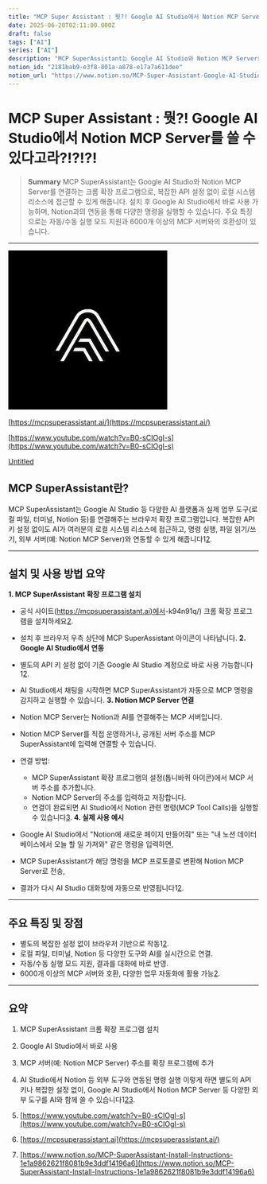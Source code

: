 ```yaml
---
title: "MCP Super Assistant : 뭣?! Google AI Studio에서 Notion MCP Server를 쓸 수 있다고라?!?!?!"
date: 2025-06-20T02:11:00.000Z
draft: false
tags: ["AI"]
series: ["AI"]
description: "MCP SuperAssistant는 Google AI Studio와 Notion MCP Server를 연결하는 크롬 확장 프로그램으로, 복잡한 API 설정 없이 로컬 시스템 리소스에 접근할 수 있게 해줍니다. 설치 후 Google AI Studio에서 바로 사용 가능하며, Notion과의 연동을 통해 다양한 명령을 실행할 수 있습니다. 주요 특징으로는 자동/수동 실행 모드 지원과 6000개 이상의 MCP 서버와의 호환성이 있습니다."
notion_id: "2181bab9-e3f8-801a-a878-e17a7a611dee"
notion_url: "https://www.notion.so/MCP-Super-Assistant-Google-AI-Studio-Notion-MCP-Server-2181bab9e3f8801aa878e17a7a611dee"
---
```


# MCP Super Assistant : 뭣?! Google AI Studio에서 Notion MCP Server를 쓸 수 있다고라?!?!?!

> **Summary**
> MCP SuperAssistant는 Google AI Studio와 Notion MCP Server를 연결하는 크롬 확장 프로그램으로, 복잡한 API 설정 없이 로컬 시스템 리소스에 접근할 수 있게 해줍니다. 설치 후 Google AI Studio에서 바로 사용 가능하며, Notion과의 연동을 통해 다양한 명령을 실행할 수 있습니다. 주요 특징으로는 자동/수동 실행 모드 지원과 6000개 이상의 MCP 서버와의 호환성이 있습니다.

---

![Image](image_01a15cda7f3e.png)

[https://mcpsuperassistant.ai/](https://mcpsuperassistant.ai/)

[https://www.youtube.com/watch?v=B0-sCIOgI-s](https://www.youtube.com/watch?v=B0-sCIOgI-s)

[Untitled](https://www.notion.so/1e1a9862621f8081b9e3ddf14196a6f7) 

## MCP SuperAssistant란?

MCP SuperAssistant는 Google AI Studio 등 다양한 AI 플랫폼과 실제 업무 도구(로컬 파일, 터미널, Notion 등)를 연결해주는 브라우저 확장 프로그램입니다. 복잡한 API 키 설정 없이도 AI가 여러분의 로컬 시스템 리소스에 접근하고, 명령 실행, 파일 읽기/쓰기, 외부 서버(예: Notion MCP Server)와 연동할 수 있게 해줍니다1[2](https://mcpsuperassistant.ai/).

---

## 설치 및 사용 방법 요약

**1. MCP SuperAssistant 확장 프로그램 설치**

- 공식 사이트([https://mcpsuperassistant.ai)에서](https://mcpsuperassistant.xn--ai)-k94n91q/) 크롬 확장 프로그램을 설치하세요[2](https://mcpsuperassistant.ai/).
- 설치 후 브라우저 우측 상단에 MCP SuperAssistant 아이콘이 나타납니다.
**2. Google AI Studio에서 연동**

- 별도의 API 키 설정 없이 기존 Google AI Studio 계정으로 바로 사용 가능합니다1[2](https://mcpsuperassistant.ai/).
- AI Studio에서 채팅을 시작하면 MCP SuperAssistant가 자동으로 MCP 명령을 감지하고 실행할 수 있습니다.
**3. Notion MCP Server 연결**

- Notion MCP Server는 Notion과 AI를 연결해주는 MCP 서버입니다.
- Notion MCP Server를 직접 운영하거나, 공개된 서버 주소를 MCP SuperAssistant에 입력해 연결할 수 있습니다.
- 연결 방법:
  - MCP SuperAssistant 확장 프로그램의 설정(톱니바퀴 아이콘)에서 MCP 서버 주소를 추가합니다.
  - Notion MCP Server의 주소를 입력하고 저장합니다.
  - 연결이 완료되면 AI Studio에서 Notion 관련 명령(MCP Tool Calls)을 실행할 수 있습니다[3](https://www.notion.so/MCP-SuperAssistant-Install-Instructions-1e1a9862621f8081b9e3ddf14196a6).
**4. 실제 사용 예시**

- Google AI Studio에서 "Notion에 새로운 페이지 만들어줘" 또는 "내 노션 데이터베이스에서 오늘 할 일 가져와" 같은 명령을 입력하면,
- MCP SuperAssistant가 해당 명령을 MCP 프로토콜로 변환해 Notion MCP Server로 전송,
- 결과가 다시 AI Studio 대화창에 자동으로 반영됩니다1[2](https://mcpsuperassistant.ai/).
---

## 주요 특징 및 장점

- 별도의 복잡한 설정 없이 브라우저 기반으로 작동1[2](https://mcpsuperassistant.ai/).
- 로컬 파일, 터미널, Notion 등 다양한 도구와 AI를 실시간으로 연결.
- 자동/수동 실행 모드 지원, 결과를 대화에 바로 반영.
- 6000개 이상의 MCP 서버와 호환, 다양한 업무 자동화에 활용 가능[2](https://mcpsuperassistant.ai/).
---

## 요약

1. MCP SuperAssistant 크롬 확장 프로그램 설치
1. Google AI Studio에서 바로 사용
1. MCP 서버(예: Notion MCP Server) 주소를 확장 프로그램에 추가
1. AI Studio에서 Notion 등 외부 도구와 연동된 명령 실행
이렇게 하면 별도의 API 키나 복잡한 설정 없이, Google AI Studio에서 Notion MCP Server 등 다양한 외부 도구를 AI와 함께 쓸 수 있습니다1[2](https://mcpsuperassistant.ai/)[3](https://www.notion.so/MCP-SuperAssistant-Install-Instructions-1e1a9862621f8081b9e3ddf14196a6).

1. [https://www.youtube.com/watch?v=B0-sCIOgI-s](https://www.youtube.com/watch?v=B0-sCIOgI-s)
1. [https://mcpsuperassistant.ai](https://mcpsuperassistant.ai/)
1. [https://www.notion.so/MCP-SuperAssistant-Install-Instructions-1e1a9862621f8081b9e3ddf14196a6](https://www.notion.so/MCP-SuperAssistant-Install-Instructions-1e1a9862621f8081b9e3ddf14196a6)
